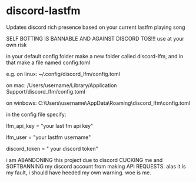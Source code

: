 # discord-lastfm
Updates discord rich presence based on your current lastfm playing song

SELF BOTTING IS BANNABLE AND AGAINST DISCORD TOS!!! use at your own risk

in your default config folder make a new folder called discord-lfm, and in that make a file named config.toml

e.g. on linux: ~/.config/discord_lfm/config.toml

on mac: /Users/username/Library/Application Support/discord_lfm/config.toml

on winbows: C:\Users\username\AppData\Roaming\discord_lfm\config.toml

in the config file specify:

lfm_api_key = "your last fm api key"

lfm_user = "your lastfm username"

discord_token = " your discord token"



i am ABANDONING this project due to discord CUCKING me and SOFTBANNING my discord account from making API REQUESTS. 
alas it is my fault, i should have heeded my own warning. 
woe is me.
